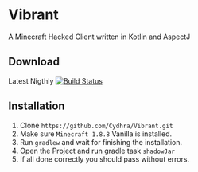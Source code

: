 # Vibrant
 A Minecraft Hacked Client written in Kotlin and AspectJ
## Download
Latest Nigthly [![Build Status](https://jenkins.flaflo.xyz/buildStatus/icon?job=Vibrant)](https://jenkins.flaflo.xyz/job/Vibrant)
## Installation
1. Clone `https://github.com/Cydhra/Vibrant.git`
2. Make sure `Minecraft 1.8.8` Vanilla is installed.
3. Run `gradlew` and wait for finishing the installation.
4. Open the Project and run gradle task `shadowJar`
5. If all done correctly you should pass without errors.
